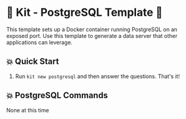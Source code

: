 # 🚀 Kit - PostgreSQL Template 🚀

This template sets up a Docker container running PostgreSQL on an exposed port. Use this template to generate a data server that other applications can leverage.

## 💥 Quick Start

1. Run `kit new postgresql` and then answer the questions. That's it!

## 💥 PostgreSQL Commands

None at this time